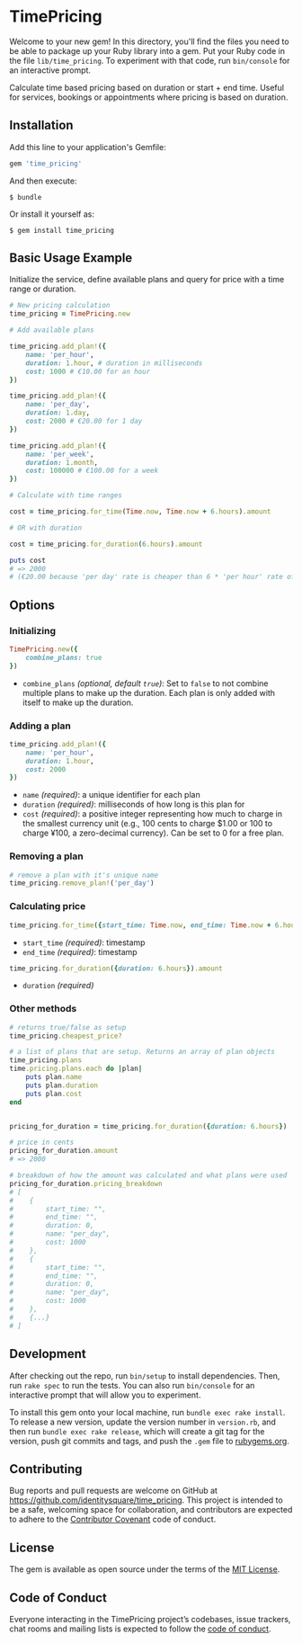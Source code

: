 # TimePricing

Welcome to your new gem! In this directory, you'll find the files you need to be able to package up your Ruby library into a gem. Put your Ruby code in the file `lib/time_pricing`. To experiment with that code, run `bin/console` for an interactive prompt.


Calculate time based pricing based on duration or start + end time. Useful for services, bookings or appointments where pricing is based on duration.

## Installation

Add this line to your application's Gemfile:

```ruby
gem 'time_pricing'
```

And then execute:

    $ bundle

Or install it yourself as:

    $ gem install time_pricing

## Basic Usage Example

Initialize the service, define available plans and query for price with a time range or duration.

``` ruby
# New pricing calculation
time_pricing = TimePricing.new

# Add available plans

time_pricing.add_plan!({
    name: 'per_hour',
    duration: 1.hour, # duration in milliseconds
    cost: 1000 # €10.00 for an hour
})

time_pricing.add_plan!({
    name: 'per_day',
    duration: 1.day,
    cost: 2000 # €20.00 for 1 day
})

time_pricing.add_plan!({
    name: 'per_week',
    duration: 1.month,
    cost: 100000 # €100.00 for a week
})

# Calculate with time ranges

cost = time_pricing.for_time(Time.now, Time.now + 6.hours).amount

# OR with duration

cost = time_pricing.for_duration(6.hours).amount

puts cost
# => 2000
# (€20.00 because 'per day' rate is cheaper than 6 * 'per hour' rate of €60.00 in total)
```

## Options

### Initializing

``` ruby
TimePricing.new({
    combine_plans: true
})
```
* `combine_plans` *(optional, default `true`)*: Set to `false` to not combine multiple plans to make up the duration. Each plan is only added with itself to make up the duration.

### Adding a plan

``` ruby
time_pricing.add_plan!({
    name: 'per_hour',
    duration: 1.hour,
    cost: 2000
})
```

* `name` *(required)*: a unique identifier for each plan
* `duration` *(required)*: milliseconds of how long is this plan for
* `cost` *(required)*: a positive integer representing how much to charge in the smallest currency unit (e.g., 100 cents to charge $1.00 or 100 to charge ¥100, a zero-decimal currency). Can be set to 0 for a free plan.

### Removing a plan

``` ruby
# remove a plan with it's unique name
time_pricing.remove_plan!('per_day')
```

### Calculating price

``` ruby
time_pricing.for_time({start_time: Time.now, end_time: Time.now + 6.hours}).amount
```

* `start_time` *(required)*: timestamp
* `end_time` *(required)*: timestamp


``` ruby
time_pricing.for_duration({duration: 6.hours}).amount
```

* `duration` *(required)*

### Other methods

``` ruby
# returns true/false as setup
time_pricing.cheapest_price?

# a list of plans that are setup. Returns an array of plan objects
time_pricing.plans
time.pricing.plans.each do |plan|
    puts plan.name
    puts plan.duration
    puts plan.cost
end


pricing_for_duration = time_pricing.for_duration({duration: 6.hours})

# price in cents
pricing_for_duration.amount
# => 2000

# breakdown of how the amount was calculated and what plans were used
pricing_for_duration.pricing_breakdown
# [
#    {
#        start_time: "",
#        end_time: "",
#        duration: 0,
#        name: "per_day",
#        cost: 1000
#    },
#    {
#        start_time: "",
#        end_time: "",
#        duration: 0,
#        name: "per_day",
#        cost: 1000
#    },
#    {...}
# ]

```


## Development

After checking out the repo, run `bin/setup` to install dependencies. Then, run `rake spec` to run the tests. You can also run `bin/console` for an interactive prompt that will allow you to experiment.

To install this gem onto your local machine, run `bundle exec rake install`. To release a new version, update the version number in `version.rb`, and then run `bundle exec rake release`, which will create a git tag for the version, push git commits and tags, and push the `.gem` file to [rubygems.org](https://rubygems.org).

## Contributing

Bug reports and pull requests are welcome on GitHub at https://github.com/identitysquare/time_pricing. This project is intended to be a safe, welcoming space for collaboration, and contributors are expected to adhere to the [Contributor Covenant](http://contributor-covenant.org) code of conduct.

## License

The gem is available as open source under the terms of the [MIT License](https://opensource.org/licenses/MIT).

## Code of Conduct

Everyone interacting in the TimePricing project’s codebases, issue trackers, chat rooms and mailing lists is expected to follow the [code of conduct](https://github.com/[USERNAME]/time_pricing/blob/master/CODE_OF_CONDUCT.md).


